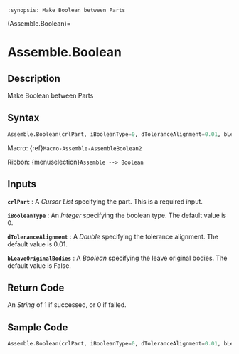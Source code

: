 ```{module} Assemble.Boolean()
:synopsis: Make Boolean between Parts
```

(Assemble.Boolean)=

# Assemble.Boolean

## Description

Make Boolean between Parts

## Syntax

```python
Assemble.Boolean(crlPart, iBooleanType=0, dToleranceAlignment=0.01, bLeaveOriginalBodies=False)
```

Macro: {ref}`Macro-Assemble-AssembleBoolean2`

Ribbon: {menuselection}`Assemble --> Boolean`

## Inputs

**`crlPart`**
: A _Cursor List_ specifying the part. This is a required input.

**`iBooleanType`**
: An _Integer_ specifying the boolean type. The default value is 0.

**`dToleranceAlignment`**
: A _Double_ specifying the tolerance alignment. The default value is 0.01.

**`bLeaveOriginalBodies`**
: A _Boolean_ specifying the leave original bodies. The default value is False.

## Return Code

An _String_ of 1 if successed, or 0 if failed.

## Sample Code

```python
Assemble.Boolean(crlPart, iBooleanType=0, dToleranceAlignment=0.01, bLeaveOriginalBodies=False)
```
